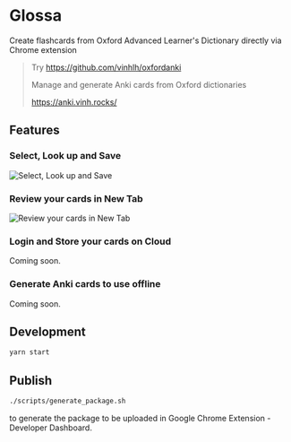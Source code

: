 # Glossa
Create flashcards from Oxford Advanced Learner's Dictionary directly via Chrome extension

> Try https://github.com/vinhlh/oxfordanki
> 
> Manage and generate Anki cards from Oxford dictionaries
> 
> https://anki.vinh.rocks/


## Features

### Select, Look up and Save

![Select, Look up and Save](http://g.recordit.co/y8SEPoSvfS.gif)

### Review your cards in New Tab

![Review your cards in New Tab](http://g.recordit.co/80qufVltAS.gif)

### Login and Store your cards on Cloud

Coming soon.

### Generate Anki cards to use offline

Coming soon.

## Development

```bash
yarn start
```

## Publish

```bash
./scripts/generate_package.sh
```

to generate the package to be uploaded in Google Chrome Extension - Developer Dashboard.
